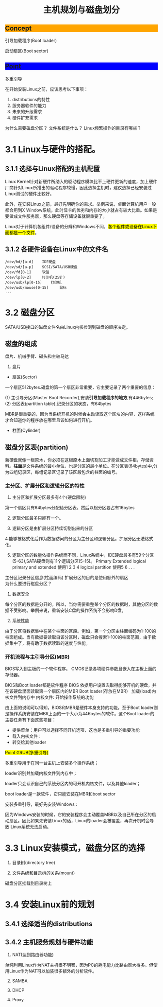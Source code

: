 <h1 style="text-align:center">主机规划与磁盘划分</h1>
<h2 style="background-color:orange">Concept</h2>
引导加载程序(Boot loader)

启动扇区(Boot sector)

<h2 style="background-color:blue">Point</h2>

多重引导

在开始安装Linux之前，应该思考以下事项：
1. distributions的特性
2. 服务器软件的能力
3. 未来的升级需求
4. 硬件扩充需求

为什么需要磁盘分区？
文件系统是什么？
Linux频繁操作的目录有哪些？

# 3.1 Linux与硬件的搭配。

## 3.1.1 选择与Linux搭配的主机配置

Linux Kernel针对新硬件所纳入的驱动程序模块比不上硬件更新的速度，加上硬件厂商针对Linux所推出的驱动程序较慢，因此选择主机时，建议选择已经安装过Linux测试的硬件比较好。

此外，在安装Linux之前，最好先明确你的需求。举例来说，桌面计算机用户一般都会用到X Window系统，此时显卡的优劣和内存的大小就占有较大比重。如果是要做成文件服务器，那么硬盘等存储设备就很重要了。

Linux对于计算机各组件/设备的分辨和Windows不同，<mark>各个组件或设备在Linux下面都是一个文件</mark>。

## 3.1.2 各硬件设备在Linux中的文件名

```
/dev/hd/[a-d]    IDE硬盘
/dev/sd/[a-p]    SCSI/SATA/USB硬盘
/dev/fd[0-1]     软驱
/dev/lp[0-2]     打印机(25针)
/dev/usb/lp[0-15]    打印机
/dev/usb/mouse[0-15]     鼠标
...
```

# 3.2 磁盘分区

SATA/USB接口的磁盘文件名由Linux内核检测到磁盘的顺序决定。

## 磁盘的组成

盘片、机械手臂、磁头和主轴马达

1. 盘片
+ 扇区(Sector)

一个扇区512bytes.磁盘的第一个扇区非常重要，它主要记录了两个重要的信息：

(1) 主引导分区(Master Boot Recorder),安装**引导加载程序的地方**,有446bytes;
(2) 分区表(partition table),记录分区的状态，有64bytes

MBR是很重要的，因为当系统开机的时候会主动读取这个区块的内容，这样系统才会知道你的程序放在哪里且该如何进行开机。
+ 柱面(Cylinder)

## 磁盘分区表(partition)

新硬盘就像一根原木，你必须在这根原木上面切割加工才能做成文件柜，存储资料。**柱面**是文件系统的最小单位，也是分区的最小单位。在分区表(64bytes)中,分为四组记录区，每组记录区记录了该区段包含的柱面的编号。

### 主分区、扩展分区和逻辑分区的特性

1. 主分区和扩展分区最多有4个(硬盘限制)

第一个扇区只有64bytes分配给分区表。然后以根分区要占有16bytes

2. 逻辑分区最多只能有一个。

3. 逻辑分区是由扩展分区持续切割出来的分区

4.能够被格式化后作为数据访问的分区为主分区和逻辑分区。扩展分区无法格式化。

5. 逻辑分区的数量依操作系统而不同，Linux系统中，IDE硬盘最多有59个分区(5-63),SATA硬盘则有11个逻辑分区(5-15)。
Primary  Extended  logical 
primary and extended 使用1 2 3 4
logical partition 使用5 6 . . .

主分区记录分区信息(柱面编码)
扩展分区的目的是使用额外的扇区   
为什么要进行磁盘分区？

1. 数据安全

每个分区的数据是分开的。所以，当你需要重整某个分区的数据时，其他分区的数据不受影响。举例来说，重新安装C盘的操作系统不会影响D盘。

2. 系统性能

由于分区将数据集中在某个柱面的区段。例如，第一个分区由柱面编码为1-100的柱面组成。当有数据要读取自该分区时，磁盘只会搜索1-100的柱面范围，由于数据集中了，将有助于数据读取的速度与性能。

### 开机流程与主引导分区(MBR)

BIOS写入到主板的一个软件程序。
CMOS记录各项硬件参数且嵌入在主板上面的存储器。

BIOS和Boot loader都是软件程序
BIOS 依据用户设置去取得能够开机的硬盘，并在该硬盘里面读取第一个扇区内的MBR
Boot loader(存放在MBR） 加载(load)内核文件到内存中
内核文件: 开始操作系统的功能

由上面的说明可以得知，BIOS和MBR是硬件本身支持的功能，至于Boot loader则是操作系统安装在MBR上面的一个大小为446bytes的软件。这个Boot loader的主要任务有下面这些项目：

+ 提供菜单：用户可以选择不同开机选项，这也是多重引导的重要功能
+ 载入内核文件：
+ 转交给其他loader

<mark>Point GRUB(多重引导)</mark>

多重引导用于在同一台主机上安装多个操作系统；

loader识别并加载内核文件到内存中；

loader只会认识自己的系统分区内的可开机内核文件，以及其他loader；

boot loader是一款软件，它只能安装在MBR和boot sector

安装多重引导，最好先安装Windows：

因为Windows安装的时候，它的安装程序会主动覆盖MBR以及自己所在分区的启动扇区。因此如果先安装Linux的话，Linux的loader会被覆盖，再次开机时会导致
Linux系统无法启动。

# 3.3 Linux安装模式，磁盘分区的选择

1. 目录树(directory tree)

2. 文件系统和目录树的关系(mount)

磁盘分区挂载到目录树上

# 3.4 安装Linux前的规划

## 3.4.1 选择适当的distributions

## 3.4.2 主机服务规划与硬件功能

1. NAT(达到路由器功能)

单纯利用Linux作为NAT主机很不明智，因为PC的耗电能力比路由器大得多。但使用Linux作为NAT可以加装很多额外的分析软件。

2. SAMBA

3. DHCP

4. Proxy

